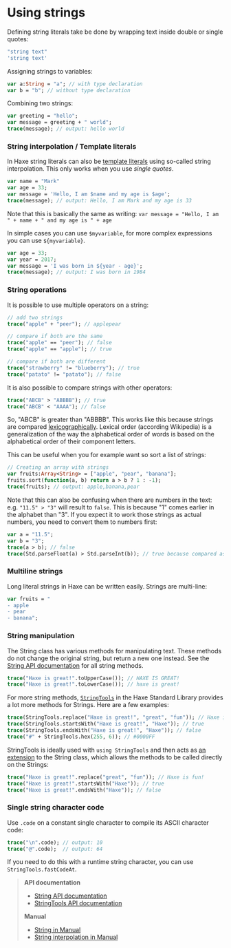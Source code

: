 # Using strings

Defining string literals take be done by wrapping text inside double or single quotes:

```haxe
"string text"
'string text'
```

Assigning strings to variables:

```haxe
var a:String = "a"; // with type declaration
var b = "b"; // without type declaration
```
Combining two strings:

```haxe
var greeting = "hello";
var message = greeting + " world"; 
trace(message); // output: hello world
```

### String interpolation / Template literals

In Haxe string literals can also be [template literals](https://haxe.org/manual/lf-string-interpolation.html) using so-called string interpolation. This only works when you use _single quotes_.

```haxe
var name = "Mark"
var age = 33;
var message = 'Hello, I am $name and my age is $age';
trace(message); // output: Hello, I am Mark and my age is 33
```
Note that this is basically the same as writing: 
`var message = "Hello, I am " + name + " and my age is " + age`

In simple cases you can use `$myvariable`, for more complex expressions you can use `${myvariable}`.

```haxe
var age = 33;
var year = 2017;
var message = 'I was born in ${year - age}';
trace(message); // output: I was born in 1984
```

### String operations

It is possible to use multiple operators on a string: 

```haxe
// add two strings
trace("apple" + "peer"); // applepear

// compare if both are the same
trace("apple" == "peer"); // false
trace("apple" == "apple"); // true

// compare if both are different
trace("strawberry" != "blueberry"); // true
trace("patato" != "patato"); // false
```

It is also possible to compare strings with other operators:

```haxe
trace("ABCB" > "ABBBB"); // true
trace("ABCB" < "AAAA"); // false
```
So, "ABCB" is greater than "ABBBB". This works like this because strings are compared [lexicographically](https://en.wikipedia.org/wiki/Lexicographical_order). Lexical order (according Wikipedia) is a generalization of the way the alphabetical order of words is based on the alphabetical order of their component letters.

This can be useful when you for example want so sort a list of strings:
	
```haxe
// Creating an array with strings
var fruits:Array<String> = ["apple", "pear", "banana"];
fruits.sort(function(a, b) return a > b ? 1 : -1);
trace(fruits); // output: apple,banana,pear
```
Note that this can also be confusing when there are numbers in the text: e.g. `"11.5" > "3"` will result to `false`. This is because "1" comes earlier in the alphabet than "3".
If you expect it to work those strings as actual numbers, you need to convert them to numbers first:
```haxe
var a = "11.5";
var b = "3";
trace(a > b); // false
trace(Std.parseFloat(a) > Std.parseInt(b)); // true because compared as actual numbers
```

### Multiline strings

Long literal strings in Haxe can be written easily. Strings are multi-line:

```haxe
var fruits = "
- apple
- pear
- banana";
```

### String manipulation

The String class has various methods for manipulating text. These methods do not change the original string, but return a new one instead. See the [String API documentation](http://api.haxe.org/String.html) for all string methods.
```haxe
trace("Haxe is great!".toUpperCase()); // HAXE IS GREAT!
trace("Haxe is great!".toLowerCase()); // haxe is great!
```

For more string methods, [`StringTools`](http://api.haxe.org/StringTools.html) in the Haxe Standard Library provides a lot more methods for Strings. Here are a few examples:

```haxe
trace(StringTools.replace("Haxe is great!", "great", "fun")); // Haxe is fun!
trace(StringTools.startsWith("Haxe is great!", "Haxe")); // true
trace(StringTools.endsWith("Haxe is great!", "Haxe")); // false
trace("#" + StringTools.hex(255, 6)); // #0000FF
```
StringTools is ideally used with `using StringTools` and then acts as [an extension](https://haxe.org/manual/lf-static-extension.html) to the String class, which allows the methods to be called directly on the Strings:
```haxe
trace("Haxe is great!".replace("great", "fun")); // Haxe is fun!
trace("Haxe is great!".startsWith("Haxe")); // true
trace("Haxe is great!".endsWith("Haxe")); // false
```

### Single string character code

Use `.code` on a constant single character to compile its ASCII character code:
```haxe
trace("\n".code); // output: 10
trace("@".code);  // output: 64
```
If you need to do this with a runtime string character, you can use `StringTools.fastCodeAt`.

> **API documentation**
> 
> * [String API documentation](http://api.haxe.org/String.html)
> * [StringTools API documentation](http://api.haxe.org/StringTools.html)
> 
> **Manual**
> 
> * [String in Manual](https://haxe.org/manual/std-String.html)
> * [String interpolation in Manual](https://haxe.org/manual/lf-string-interpolation.html)
